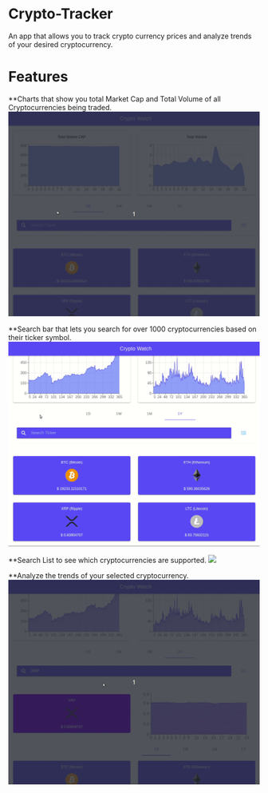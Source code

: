 # Crypto-Tracker
An app that allows you to track crypto currency prices and analyze trends of your desired cryptocurrency.

# Features

**Charts that show you total Market Cap and Total Volume of all Cryptocurrencies being traded.
![](cryptoCharts.gif)

**Search bar that lets you search for over 1000 cryptocurrencies based on their ticker symbol.
![](searchCrypto.gif)

**Search List to see which cryptocurrencies are supported.
![](searchCryptoList.gif)

**Analyze the trends of your selected cryptocurrency.
![](analyzeCrypto.gif)
